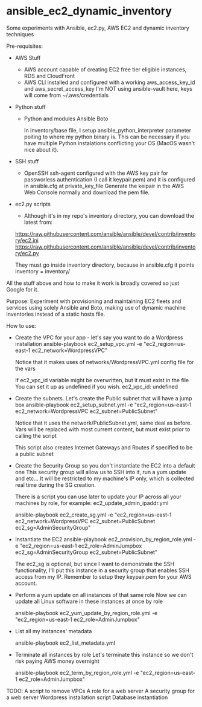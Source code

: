 # ansible_ec2_dynamic_inventory
Some experiments with Ansible, ec2.py, AWS EC2 and dynamic inventory techniques

Pre-requisites:
* AWS Stuff
  - AWS account capable of creating EC2 free tier eligible instances, RDS and CloudFront
  - AWS CLI installed and configured with a working aws_access_key_id and aws_secret_access_key
  I'm NOT using ansible-vault here, keys will come from ~/.aws/credentials

* Python stuff
  - Python and modules
    Ansible
    Boto
     
    In inventory/base file, I setup ansible_python_interpreter parameter poiting to where my
    python binary is. This can be necessary if you have multiple Python instalations conflicting
    your OS (MacOS wasn't nice about it).

* SSH stuff
  - OpenSSH
    ssh-agent configured with the AWS key pair for passworless authentication
    (I call it keypair.pem) and it is configured in ansible.cfg at private_key_file
    Generate the keipair in the AWS Web Console normally and download the pem file.

* ec2.py scripts
  - Although it's in my repo's inventory directory, you can download the latest from:

  https://raw.githubusercontent.com/ansible/ansible/devel/contrib/inventory/ec2.ini
  https://raw.githubusercontent.com/ansible/ansible/devel/contrib/inventory/ec2.py
  
  They must go inside inventory directory, because in ansible.cfg it points inventory = inventory/
  
All the stuff above and how to make it work is broadly covered so just Google for it.

Purpose:
 Experiment with provisioning and maintaining EC2 fleets and services using solely Ansible and Boto, making use of dynamic machine inventories instead of a static hosts file.


How to use:
* Create the VPC for your app - let's say you want to do a Wordpress installation
  ansible-playbook ec2_setup_vpc.yml -e "ec2_region=us-east-1 ec2_network=WordpressVPC"

  Notice that it makes uses of networks/WordpressVPC.yml config file for the vars

  If ec2_vpc_id variable might be overwritten, but it must exist in the file
  You can set it up as undefined if you wish.
  ec2_vpc_id: undefined

* Create the subnets. Let's create the Public subnet that will have a jump box
  ansible-playbook ec2_setup_subnet.yml -e "ec2_region=us-east-1 ec2_network=WordpressVPC ec2_subnet=PublicSubnet"

  Notice that it uses the network/PublicSubnet.yml, same deal as before. Vars will be replaced with most current content, but must exist prior to calling the script

  This script also creates Internet Gateways and Routes if specified to be a public subnet

* Create the Security Group so you don't instantiate the EC2 into a default one
  This security group will allow us to SSH into it, run a yum update and etc...
  It will be restricted to my machine's IP only, which is collected real time during the SG creation.

  There is a script you can use later to update your IP across all your machines by role, for example: ec2_update_admin_ipaddr.yml

  ansible-playbook ec2_create_sg.yml -e "ec2_region=us-east-1 ec2_network=WordpressVPC ec2_subnet=PublicSubnet ec2_sg=AdminSecurityGroup"

* Instantiate the EC2
  ansible-playbook ec2_provision_by_region_role.yml -e "ec2_region=us-east-1 ec2_role=AdminJumpbox ec2_sg=AdminSecurityGroup ec2_subnet=PublicSubnet"

  The ec2_sg is optional, but since I want to demonstrate the SSH functionality, I'll put this instance in a security group that enables SSH access from my IP. Remember to setup they keypair.pem for your AWS account.

* Perform a yum update on all instances of that same role
  Now we can update all Linux software in these instances at once by role

  ansible-playbook ec2_yum_update_by_region_role.yml -e "ec2_region=us-east-1 ec2_role=AdminJumpbox"

* List all my instances' metadata

  ansible-playbook ec2_list_metadata.yml 

* Terminate all instances by role
  Let's terminate this instance so we don't risk paying AWS money overnight

  ansible-playbook ec2_term_by_region_role.yml -e "ec2_region=us-east-1 ec2_role=AdminJumpbox"


TODO:
  A script to remove VPCs
  A role for a web server
  A security group for a web server 
  Wordpress installation script
  Database instantiation